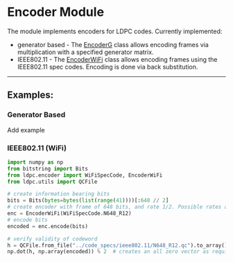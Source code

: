 # Encoder Module
The module implements encoders for LDPC codes. Currently implemented:
   - generator based - The [EncoderG](generator_based_encoder.py) class allows encoding frames via multiplication with a
specified generator matrix.
   - IEEE802.11 - The [EncoderWiFi](ieee802_11_encoder.py) class allows encoding frames using the IEEE802.11 spec codes.
Encoding is done via back substitution.

------
## Examples:
### Generator Based 

Add example

### IEEE802.11 (WiFi)

```python
import numpy as np
from bitstring import Bits
from ldpc.encoder import WiFiSpecCode, EncoderWiFi
from ldpc.utils import QCFile

# create information bearing bits
bits = Bits(bytes=bytes(list(range(41))))[:648 // 2]
# create encoder with frame of 648 bits, and rate 1/2. Possible rates and frame sizes are per the ieee802.11n spec.
enc = EncoderWiFi(WiFiSpecCode.N648_R12)
# encode bits
encoded = enc.encode(bits)

# verify validity of codeword
h = QCFile.from_file("../code_specs/ieee802.11/N648_R12.qc").to_array()
np.dot(h, np.array(encoded)) % 2  # creates an all zero vector as required.
```